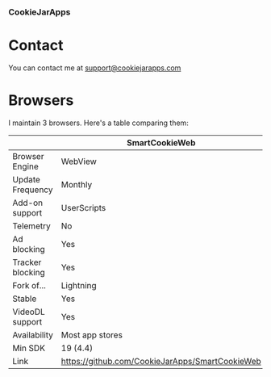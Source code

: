 ### CookieJarApps

# Contact

You can contact me at support@cookiejarapps.com

# Browsers

I maintain 3 browsers. Here's a table comparing them:

|                  | SmartCookieWeb | BiscuitBrowser | Unnamed Fenix Fork |
| ---------------- | -------------- | -------------- | ------------------ |
| Browser Engine   | WebView        | GeckoView      | GeckoView          |
| Update Frequency | Monthly        | Monthly        | Randomly           |
| Add-on support   | UserScripts    | Yes            | Yes                |
| Telemetry        | No             | No             | No                 |
| Ad blocking      | Yes            | With add-on    | With add-on        |
| Tracker blocking | Yes            | With add-on    | Yes                |
| Fork of...       | Lightning      | None           | Fenix              |
| Stable           | Yes            | No             | No                 |
| VideoDL support  | Yes            | No             | No                 |
| Availability     | Most app stores| GitHub         | GitHub             |
| Min SDK          | 19 (4.4)       | 21 (5.0)       | 21 (5.0)            |
| Link | https://github.com/CookieJarApps/SmartCookieWeb | https://github.com/CookieJarApps/BiscuitBrowser | https://github.com/CookieJarApps/Browser

